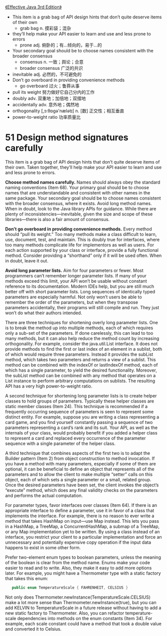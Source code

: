 [《Effective Java 3rd Edition》](effective-java-3rd-edition-catalog.html)

* This item is a grab bag of API design hints that don’t quite deserve items of their own
  * grab bag n. 摸彩袋；混杂
* they’ll help make your API easier to learn and use and less prone to errors
  * prone adj. 俯卧的；有…倾向的，易于…的
* Your secondary goal should be to choose names consistent with the broader consensus
  * consensus n. 一致；舆论；合意
  * broader consensus 广泛的共识
* inevitable adj. 必然的，不可避免的
* Don’t go overboard in providing convenience methods
  * go overboard 过火；鲁莽从事
* pull its weight 努力做好它自己分内的工作
* doubly adv. 双重地；加倍地；双摺地
* accidentally adv. 意外地；偶然地
* orthogonality [,ɔːθɒɡə'nælətɪ] n. [数] 正交性；相互垂直
* power-to-weight ratio 功率质量比

# 51 Design method signatures carefully

This item is a grab bag of API design hints that don’t quite deserve items of their own. Taken together, they’ll help make your API easier to learn and use and less prone to errors.

**Choose method names carefully.** Names should always obey the standard naming conventions (Item 68). Your primary goal should be to choose names that are understandable and consistent with other names in the same package. Your secondary goal should be to choose names consistent with the broader consensus, where it exists. Avoid long method names. When in doubt, look to the Java library APIs for guidance. While there are plenty of inconsistencies—inevitable, given the size and scope of these libraries—there is also a fair amount of consensus.

**Don’t go overboard in providing convenience methods.** Every method should “pull its weight.” Too many methods make a class difficult to learn, use, document, test, and maintain. This is doubly true for interfaces, where too many methods complicate life for implementors as well as users. For each action supported by your class or interface, provide a fully functional method. Consider providing a “shorthand” only if it will be used often. When in doubt, leave it out.

**Avoid long parameter lists.** Aim for four parameters or fewer. Most programmers can’t remember longer parameter lists. If many of your methods exceed this limit, your API won’t be usable without constant reference to its documentation. Modern IDEs help, but you are still much better off with short parameter lists. Long sequences of identically typed parameters are especially harmful. Not only won’t users be able to remember the order of the parameters, but when they transpose parameters accidentally, their programs will still compile and run. They just won’t do what their authors intended.

There are three techniques for shortening overly long parameter lists. One is to break the method up into multiple methods, each of which requires only a sub-set of the parameters. If done carelessly, this can lead to too many methods, but it can also help reduce the method count by increasing orthogonality. For example, consider the java.util.List interface. It does not provide methods to find the first or last index of an element in a sublist, both of which would require three parameters. Instead it provides the subList method, which takes two parameters and returns a view of a sublist. This method can be combined with the indexOf or lastIndexOf method, each of which has a single parameter, to yield the desired functionality. Moreover, the subList method can be combined with any method that operates on a List instance to perform arbitrary computations on sublists. The resulting API has a very high power-to-weight ratio.

A second technique for shortening long parameter lists is to create helper classes to hold groups of parameters. Typically these helper classes are static member classes (Item 24). This technique is recommended if a frequently occurring sequence of parameters is seen to represent some distinct entity. For example, suppose you are writing a class representing a card game, and you find yourself constantly passing a sequence of two parameters representing a card’s rank and its suit. Your API, as well as the internals of your class, would probably benefit if you added a helper class to represent a card and replaced every occurrence of the parameter sequence with a single parameter of the helper class.

A third technique that combines aspects of the first two is to adapt the Builder pattern (Item 2) from object construction to method invocation. If you have a method with many parameters, especially if some of them are optional, it can be beneficial to define an object that represents all of the parameters and to allow the client to make multiple “setter” calls on this object, each of which sets a single parameter or a small, related group. Once the desired parameters have been set, the client invokes the object’s “execute” method, which does any final validity checks on the parameters and performs the actual computation.

For parameter types, favor interfaces over classes (Item 64). If there is an appropriate interface to define a parameter, use it in favor of a class that implements the interface. For example, there is no reason to ever write a method that takes HashMap on input—use Map instead. This lets you pass in a HashMap, a TreeMap, a ConcurrentHashMap, a submap of a TreeMap, or any Map implementation yet to be written. By using a class instead of an interface, you restrict your client to a particular implementation and force an unnecessary and potentially expensive copy operation if the input data happens to exist in some other form.

Prefer two-element enum types to boolean parameters, unless the meaning of the boolean is clear from the method name. Enums make your code easier to read and to write. Also, they make it easy to add more options later. For example, you might have a Thermometer type with a static factory that takes this enum:

```java
   public enum TemperatureScale { FAHRENHEIT, CELSIUS }
```

Not only does Thermometer.newInstance(TemperatureScale.CELSIUS) make a lot more sense than Thermometer.newInstance(true), but you can add KELVIN to TemperatureScale in a future release without having to add a new static factory to Thermometer. Also, you can refactor temperature-scale dependencies into methods on the enum constants (Item 34). For example, each scale constant could have a method that took a double value and converted it to Celsius.
